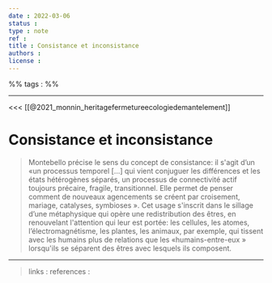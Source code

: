 ```yaml
---
date : 2022-03-06
status : 
type : note
ref : 
title : Consistance et inconsistance
authors : 
license : 
---
```


%% tags : %% 

---

<<< [[@2021_monnin_heritagefermetureecologiedemantelement]]

Consistance et inconsistance
===

> Montebello précise le sens du concept de consistance: il s'agit d’un «un processus temporel [...] qui vient conjuguer les différences et les états hétérogènes séparés, un processus de connectivité actif toujours précaire, fragile, transitionnel. Elle permet de penser comment de nouveaux agencements se créent par croisement, mariage, catalyses, symbioses ». Cet usage s'inscrit dans le sillage d’une métaphysique qui opère une redistribution des êtres, en renouvelant l'attention qui leur est portée: les cellules, les atomes, l’électromagnétisme, les plantes, les animaux, par exemple, qui tissent avec les humains plus de relations que les «humains-entre-eux » lorsqu'ils se séparent des êtres avec lesquels ils composent. 



---
> links : 
> references : 